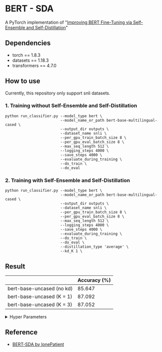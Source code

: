 # BERT - SDA

A PyTorch implementation of "[Improving BERT Fine-Tuning via Self-Ensemble and Self-Distillation](https://arxiv.org/abs/2002.10345)"

## Dependencies

- torch == 1.8.3
- datasets == 1.18.3
- transformers == 4.7.0

## How to use

Currently, this repository only support snli datasets.

### 1. Training without Self-Ensemble and Self-Distillation
```
python run_classifier.py --model_type bert \
                         --model_name_or_path bert-base-multilingual-cased \
                         --output_dir outputs \
                         --dataset_name snli \
                         --per_gpu_train_batch_size 8 \
                         --per_gpu_eval_batch_size 8 \
                         --max_seq_length 512 \
                         --logging_steps 4000 \
                         --save_steps 4000 \
                         --evaluate_during_training \
                         --do_train \
                         --do_eval
```


### 2. Training with Self-Ensemble and Self-Distillation

```
python run_classifier.py --model_type bert \
                         --model_name_or_path bert-base-multilingual-cased \
                         --output_dir outputs \
                         --dataset_name snli \
                         --per_gpu_train_batch_size 8 \
                         --per_gpu_eval_batch_size 8 \
                         --max_seq_length 512 \
                         --logging_steps 4000 \
                         --save_steps 4000 \
                         --evaluate_during_training \
                         --do_train \
                         --do_eval \
                         --distillation_type 'average' \
                         --kd_K 1 \
```
 
## Result
|                           | Accuracy (%)  |
| ------------------------- | ------------- |
| bert-base-uncased (no kd) | 85.647        |
| bert-base-uncased (K = 1) | 87.092        |
| bert-base-uncased (K = 3) | 87.052        |

<details>
<summary>Hyper Parameters </summary>

- Default parameters
    -   per_gpu_train_batch_size: 8
    -   per_gpu_eval_batch_size: 8
    -   max_seq_length: 128
    -   learning_rate: 5e-05
    -   gradient_accumulation_steps: 1
    -   weight_decay: 0.0
    -   adam_epsilon: 1e-08
    -   max_grad_norm: 1.0
    -   num_train_epochs: 3.0
    -   seed: 2022
- knowledge distillation parameters
    -   distillation_type: 'average'
    -   kd_lambda: 1.0
    -   kd_K:  >= 1


</details>

## Reference
- [BERT-SDA by lonePatient](https://github.com/lonePatient/BERT-SDA)